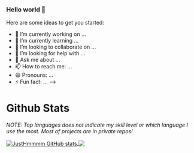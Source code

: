 ### Hello world 👋
Here are some ideas to get you started:

- 🔭 I’m currently working on ...
- 🌱 I’m currently learning ...
- 👯 I’m looking to collaborate on ...
- 🤔 I’m looking for help with ...
- 💬 Ask me about ...
- 📫 How to reach me: ...
- 😄 Pronouns: ...
- ⚡ Fun fact: ...
-->
# Github Stats

*NOTE: Top languages does not indicate my skill level or which language I use the most. Most of projects are in private repos!*

<a href="https://github.com/JustHmmmmm">
  <img align="center" src="https://github-readme-stats.vercel.app/api?username=JustHmmmm&&show_icons=true&title_color=ffffff&icon_color=bb2acf&text_color=daf7dc&bg_color=151515" alt="JustHmmmm GitHub stats" />
</a>

<a href="https://github.com/JustHmmmmm">
  <img align="center" src="https://github-readme-stats.vercel.app/api/top-langs/?username=JustHmmmm&&&show_icons=true&title_color=ffffff&icon_color=bb2acf&text_color=daf7dc&bg_color=151515" />
</a>
